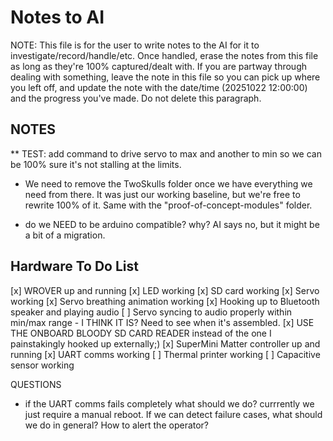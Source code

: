 # Notes to AI

NOTE: This file is for the user to write notes to the AI for it to investigate/record/handle/etc. Once handled, erase the notes from this file as long as they're 100% captured/dealt with. If you are partway through dealing with something, leave the note in this file so you can pick up where you left off, and update the note with the date/time (20251022 12:00:00) and the progress you've made. Do not delete this paragraph.

## NOTES

** TEST: add command to drive servo to max and another to min so we can be 100% sure it's not stalling at the limits.

- We need to remove the TwoSkulls folder once we have everything we need from there. It was just our working baseline, but we're free to rewrite 100% of it. Same with the "proof-of-concept-modules" folder.

- do we NEED to be arduino compatible? why? AI says no, but it might be a bit of a migration.

## Hardware To Do List
[x] WROVER up and running
[x] LED working
[x] SD card working
[x] Servo working
[x] Servo breathing animation working
[x] Hooking up to Bluetooth speaker and playing audio
[ ] Servo syncing to audio properly within min/max range - I THINK IT IS? Need to see when it's assembled.
[x] USE THE ONBOARD BLOODY SD CARD READER instead of the one I painstakingly hooked up externally;)
[x] SuperMini Matter controller up and running
[x] UART comms working
[ ] Thermal printer working
[ ] Capacitive sensor working

QUESTIONS
- if the UART comms fails completely what should we do? currrently we just require a manual reboot. If we can detect failure cases, what should we do in general? How to alert the operator?
